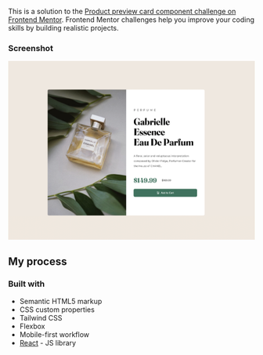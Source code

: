 This is a solution to the [Product preview card component challenge on Frontend Mentor](https://www.frontendmentor.io/challenges/product-preview-card-component-GO7UmttRfa). Frontend Mentor challenges help you improve your coding skills by building realistic projects. 
### Screenshot

![](https://github.com/theaveasso/product-card-preview/blob/main/src/assets/Screen%20Shot%202022-08-26%20at%209.20.40%20PM.png)

## My process

### Built with

- Semantic HTML5 markup
- CSS custom properties
- Tailwind CSS
- Flexbox
- Mobile-first workflow
- [React](https://reactjs.org/) - JS library
